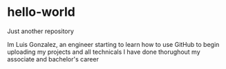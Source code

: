 # hello-world
Just another repository

Im Luis Gonzalez, an engineer starting to learn how to use GitHub to begin uploading my projects and all technicals I have done thorughout my associate and bachelor's career
